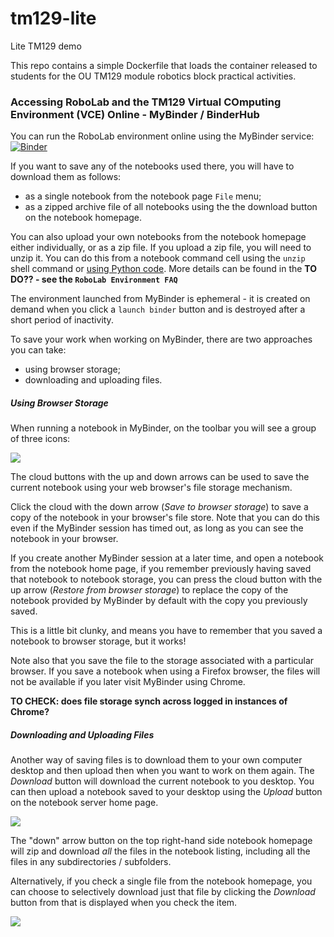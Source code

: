 # tm129-lite
Lite TM129 demo

This repo contains a simple Dockerfile that loads the container released to students for the OU TM129 module robotics block practical activities.

### Accessing RoboLab and the TM129 Virtual COmputing Environment (VCE) Online - MyBinder / BinderHub

You can run the RoboLab environment online using the MyBinder service: [![Binder](https://mybinder.org/badge_logo.svg)](https://mybinder.org/v2/gh/ouseful-demos/tm129-lite/HEAD)


If you want to save any of the notebooks used there, you will have to download them as follows:

- as a single notebook from the notebook page `File` menu;
- as a zipped archive file of all notebooks using the the download button on the notebook homepage.

You can also upload your own notebooks from the notebook homepage either individually, or as a zip file. If you upload a zip file, you will need to unzip it. You can do this from a notebook command cell using the `unzip` shell command or [using Python code](https://thispointer.com/python-how-to-unzip-a-file-extract-single-multiple-or-all-files-from-a-zip-archive/). More details can be found in the __TO DO?? - see the `RoboLab Environment FAQ`__

The environment launched from MyBinder is ephemeral - it is created on demand when you click a `launch binder` button and is destroyed after a short period of inactivity.

To save your work when working on MyBinder, there are two approaches you can take:

- using browser storage;
- downloading and uploading files.

##### Using Browser Storage

When running a notebook in MyBinder, on the toolbar you will see a group of three icons:

![](./images/browser_storage.png)

The cloud buttons with the up and down arrows can be used to save the current notebook using your web browser's file storage mechanism.

Click the cloud with the down arrow (*Save to browser storage*) to save a copy of the notebook in your browser's file store. Note that you can do this even if the MyBinder session has timed out, as long as you can see the notebook in your browser.

If you create another MyBinder session at a later time, and open a notebook from the notebook home page, if you remember previously having saved that notebook to notebook storage, you can press the cloud button with the up arrow (*Restore from browser storage*) to replace the copy of the notebook provided by MyBinder by default with the copy you previously saved.

This is a little bit clunky, and means you have to remember that you saved a notebook to browser storage, but it works!

Note also that you save the file to the storage associated with a particular browser. If you save a notebook when using a Firefox browser, the files will not be available if you later visit MyBinder using Chrome.

__TO CHECK: does file storage synch across logged in instances of Chrome?__ 

##### Downloading and Uploading Files

Another way of saving files is to download them to your own computer desktop and then upload then when you want to work on them again. The *Download* button will download the current notebook to you desktop. You can then upload a notebook saved to your desktop using the *Upload* button on the notebook server home page.

![](./images/jupyter_notebook_upload.png)

The "down" arrow button on the top right-hand side notebook homepage will zip and download *all* the files in the notebook listing, including all the files in any subdirectories / subfolders.

Alternatively, if you check a single file from the notebook homepage, you can choose to selectively download just that file by clicking the *Download* button from that is displayed when you check the item.

![](./images/jupyter_select_download.png)

